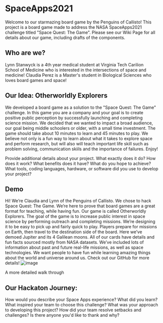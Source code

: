 # SpaceApps2021
Welcome to our starmazing board game by the Penguins of Callisto! This project is a board game made to address the NASA SpaceApps2021 challenge titled "Space Quest: The Game". Please see our Wiki Page for all details about our game, including drafts of the components.

## Who are we?

Lynn Stanwyck is a 4th year medical student at Virginia Tech Carilion School of Medicine who is interested in the intersections of space and medicine!
Claudia Perez is a Master's student in Biological Sciences who loves board games and space!


## Our Idea: Otherworldly Explorers
We developed a board game as a solution to the "Space Quest: The Game" challenge. In this game you are a company and your goal is to create positive public perception by successfully launching and completing science mission. We decided that we wanted to impact a broad audience, our goal being middle schoolers or older, with a small time investment. The game should take about 10 minutes to learn and 45 minutes to play. We believe not only is a fun way to learn about what it takes to explore space and perform research, but will also will teach important life skill such as problem solving, communication skiils and the importance of failures. Enjoy!

Provide additional details about your project. What exactly does it do? How does it work? What benefits does it have? What do you hope to achieve? What tools, coding languages, hardware, or software did you use to develop your project?


## Demo

Hi! We’re Claudia and Lynn of the Penguins of Callisto. We chose to hack Space Quest: The Game. We’re here to prove that board games are a great format for teaching, while having fun. 
Our game is called Otherworldly Explorers. The goal of the game is to increase public interest in space science by performing outreach and completing missions. We’re designing it to be easy to pick up and fairly quick to play. Players prepare for missions on Earth, then travel to the destination side of the board. Here we’ve demoed Jupiter and its 4 Galilean moons. All of our cards have details and fun facts sourced mostly from NASA datasets. We’ve included lots of information about past and future real-life missions, as well as space technologies. 
We want people to have fun while learning amazing things about the world and universe around us. Check out our GitHub for more details! 
![image](https://user-images.githubusercontent.com/63756808/135771269-d070ca4e-a20e-4fc8-9312-ffe306cb7736.png)


A more detailed walk through




## Our Hackaton Journey:

How would you describe your Space Apps experience? What did you learn? What inspired your team to choose this challenge? What was your approach to developing this project? How did your team resolve setbacks and challenges? Is there anyone you'd like to thank and why?



